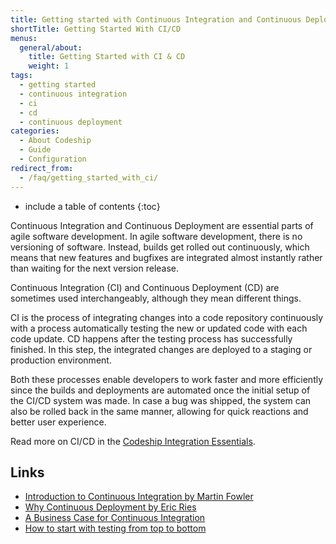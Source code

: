 ```yaml
---
title: Getting started with Continuous Integration and Continuous Deployment
shortTitle: Getting Started With CI/CD
menus:
  general/about:
    title: Getting Started with CI & CD
    weight: 1
tags:
  - getting started
  - continuous integration
  - ci
  - cd
  - continuous deployment
categories:
  - About Codeship  
  - Guide
  - Configuration
redirect_from:
  - /faq/getting_started_with_ci/
---
```


* include a table of contents
{:toc}

Continuous Integration and Continuous Deployment are essential parts of agile software development. In agile software development, there is no versioning of software. Instead, builds get rolled out continuously, which means that new features and bugfixes are integrated almost instantly rather than waiting for the next version release.

Continuous Integration (CI) and Continuous Deployment (CD) are sometimes used interchangeably, although they mean different things.

CI is the process of integrating changes into a code repository continuously with a process automatically testing the new or updated code with each code update. CD happens after the testing process has successfully finished. In this step, the integrated changes are deployed to a staging or production environment.

Both these processes enable developers to work faster and more efficiently since the builds and deployments are automated once the initial setup of the CI/CD system was made. In case a bug was shipped, the system can also be rolled back in the same manner, allowing for quick reactions and better user experience.

Read more on CI/CD in the [Codeship Integration Essentials](https://codeship.com/continuous-integration-essentials).

## Links
* [Introduction to Continuous Integration by Martin Fowler](https://martinfowler.com/articles/continuousIntegration.html)
* [Why Continuous Deployment by Eric Ries](https://www.startuplessonslearned.com/2009/06/why-continuous-deployment.html)
* [A Business Case for Continuous Integration](https://blog.codeship.com/benefits-of-continuous-integration/)
* [How to start with testing from top to bottom](https://blog.codeship.com/testing-top-to-bottom/)
